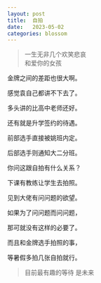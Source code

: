 ```yaml
---
layout: post
title:  自拍
date:   2023-05-02
categories: blossom
---
```


>   一生无非几个欢笑悲哀  
>   和爱你的女孩

金牌之间的差距也很大啊。

感觉袁自己都讲不下去了。

多头讲的比高中老师还好。

还有就是升学签约的待遇。

前部选手直接被姚班内定。

后部选手则通知大二分班。

你问这跟自拍有什么关系？

下课有教练让学生去拍照。

见到大佬有问问题的欲望。

如果为了问问题而问问题，

那可就没有这样的必要了。

而且和金牌选手拍照的事，

等暑假多拍几张自拍就行。

>   目前最有趣的等待 是未来